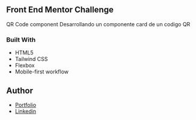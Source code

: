 ## Front End Mentor Challenge

QR Code component
Desarrollando un componente card de un codigo QR

### Built With

- HTML5
- Tailwind CSS
- Flexbox
- Mobile-first workflow

## Author

- [Portfolio](https://portafolio-ebon-kappa.vercel.app/)
- [Linkedin](https://www.linkedin.com/in/oscar-hdz202/)
